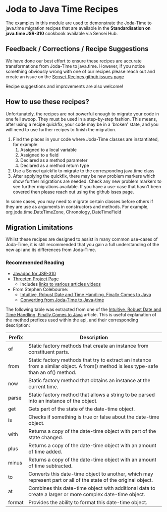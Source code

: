 # Joda to Java Time Recipes

The examples in this module are used to demonstrate the Joda-Time to java.time migration recipes that are available in 
the **Standardisation on java.time JSR-310** cookbook available via Sensei Hub.

## Feedback / Corrections / Recipe Suggestions

We have done our best effort to ensure these recipes are accurate transformations from Joda-Time to java.time.
However, if you notice something obviously wrong with one of our recipes please reach out and create an issue on the
[Sensei-Recipes github issues page][5]

Recipe suggestions and improvements are also welcome!

## How to use these recipes?

Unfortunately, the recipes are not powerful enough to migrate your code in one fell swoop. 
They must be used in a step-by-step fashion. This means, after using a recipe quickfix, your code may be in a 
'broken' state, and you will need to use further recipes to finish the migration.

1. Find the places in your code where Joda-Time classes are instantiated, for example:
   1. Assigned to a local variable
   2. Assigned to a field
   3. Declared as a method parameter
   4. Declared as a method return type
2. Use a Sensei quickfix to migrate to the corresponding java.time class
3. After applying the quickfix, there may be new problem markers which show further migrations are needed.
   Check any new problem markers to see further migrations available. If you have a use-case that hasn't been covered
   then please reach out using the github isses page.

In some cases, you may need to migrate certain classes before others if they are use as arguments in constructors and 
methods.
For example, org.joda.time.DateTimeZone, Chronology, DateTimeField

## Migration Limitations

Whilst these recipes are designed to assist in many common use-cases of Joda-Time, it is still recommended that you gain
a full understanding of the new api and its differences from Joda-Time. 

### Recommended Reading

* [Javadoc for JSR-310][6]
* [Threeten Project Page][3]
  * Includes [links to various articles videos][4] 
* From Stephen Colebourne:
  * [Intuitive, Robust Date and Time Handling, Finally Comes to Java][2]
  * [Converting from Joda-Time to Java-time][1]

The following table was extracted from one of the [Intuitive, Robust Date and Time Handling, Finally Comes to Java][2] 
article. This is useful explanation of the method prefixes used within the api, and their corresponding
description:

| Prefix    | Description
|-----------|--------------
| of        | Static factory methods that create an instance from constituent parts.
| from      | Static factory methods that try to extract an instance from a similar object. A from() method is less type-safe than an of() method.
| now       | Static factory method that obtains an instance at the current time.
| parse     | Static factory method that allows a string to be parsed into an instance of the object.
| get       | Gets part of the state of the date-time object.
| is        | Checks if something is true or false about the date-time object.
| with      | Returns a copy of the date-time object with part of the state changed.
| plus      | Returns a copy of the date-time object with an amount of time added.
| minus     | Returns a copy of the date-time object with an amount of time subtracted.
| to        | Converts this date-time object to another, which may represent part or all of the state of the original object.
| at        | Combines this date-time object with additional data to create a larger or more complex date-time object.
| format    | Provides the ability to format this date-time object.



[1]: https://blog.joda.org/2014/11/converting-from-joda-time-to-javatime.html 
[2]: https://www.infoq.com/articles/java.time
[3]: https://www.threeten.org
[4]: https://www.threeten.org/links.html
[5]: https://github.com/SecureCodeWarrior/sensei-recipes/issues
[6]: https://docs.oracle.com/javase/8/docs/api/java/time/package-summary.html